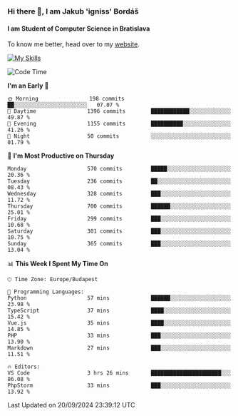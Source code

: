 ### Hi there 👋, I am Jakub 'igniss' Bordáš

#### I am Student of Computer Science in Bratislava
To know me better, head over to my [website](https://bordas.sk).

[![My Skills](https://skillicons.dev/icons?i=js,html,css,figma,svelte,java,kotlin,python,postgresql,typescript,nest,nodejs)](https://bordas.sk)


<!--START_SECTION:waka-->
![Code Time](http://img.shields.io/badge/Code%20Time-1%2C526%20hrs%2033%20mins-blue)

**I'm an Early 🐤** 

```text
🌞 Morning                198 commits         ██░░░░░░░░░░░░░░░░░░░░░░░   07.07 % 
🌆 Daytime                1396 commits        ████████████░░░░░░░░░░░░░   49.87 % 
🌃 Evening                1155 commits        ██████████░░░░░░░░░░░░░░░   41.26 % 
🌙 Night                  50 commits          ░░░░░░░░░░░░░░░░░░░░░░░░░   01.79 % 
```
📅 **I'm Most Productive on Thursday** 

```text
Monday                   570 commits         █████░░░░░░░░░░░░░░░░░░░░   20.36 % 
Tuesday                  236 commits         ██░░░░░░░░░░░░░░░░░░░░░░░   08.43 % 
Wednesday                328 commits         ███░░░░░░░░░░░░░░░░░░░░░░   11.72 % 
Thursday                 700 commits         ██████░░░░░░░░░░░░░░░░░░░   25.01 % 
Friday                   299 commits         ███░░░░░░░░░░░░░░░░░░░░░░   10.68 % 
Saturday                 301 commits         ███░░░░░░░░░░░░░░░░░░░░░░   10.75 % 
Sunday                   365 commits         ███░░░░░░░░░░░░░░░░░░░░░░   13.04 % 
```


📊 **This Week I Spent My Time On** 

```text
🕑︎ Time Zone: Europe/Budapest

💬 Programming Languages: 
Python                   57 mins             ██████░░░░░░░░░░░░░░░░░░░   23.98 % 
TypeScript               37 mins             ████░░░░░░░░░░░░░░░░░░░░░   15.42 % 
Vue.js                   35 mins             ████░░░░░░░░░░░░░░░░░░░░░   14.85 % 
PHP                      33 mins             ███░░░░░░░░░░░░░░░░░░░░░░   13.90 % 
Markdown                 27 mins             ███░░░░░░░░░░░░░░░░░░░░░░   11.51 % 

🔥 Editors: 
VS Code                  3 hrs 26 mins       ██████████████████████░░░   86.08 % 
PhpStorm                 33 mins             ███░░░░░░░░░░░░░░░░░░░░░░   13.92 % 
```


 Last Updated on 20/09/2024 23:39:12 UTC
<!--END_SECTION:waka-->
